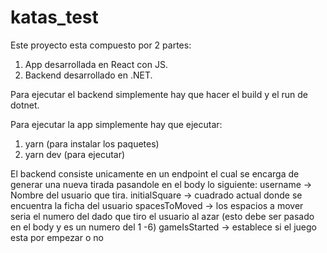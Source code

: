 # katas_test

Este proyecto esta compuesto por 2 partes:
  1. App desarrollada en React con JS.
  2. Backend desarrollado en .NET.

Para ejecutar el backend simplemente hay que hacer el build y el run de dotnet.

Para ejecutar la app simplemente hay que ejecutar:
  1. yarn (para instalar los paquetes)
  2. yarn dev (para ejecutar)
  
  El backend consiste unicamente en un endpoint el cual se encarga de generar una nueva tirada pasandole en el body lo siguiente:
    username -> Nombre del usuario que tira.
    initialSquare -> cuadrado actual donde se encuentra la ficha del usuario
    spacesToMoved -> los espacios a mover seria el numero del dado que tiro el usuario al azar (esto debe ser pasado en el body y es un numero del 1 -6)
    gameIsStarted -> establece si el juego esta por empezar o no
